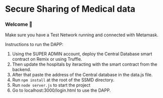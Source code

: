 # Secure Sharing of Medical data

### **Welcome 👋**

Make sure you have a Test Network running and connected with Metamask.

Instructions to run the DAPP:

1. Using the SUPER ADMIN account, deploy the Central Database smart contract on Remix or using Truffle.
2. Then update the hospitals by iteracting with the smart contract from the backend.
3. After that paste the address of the Central database in the data.js file.
4. Run `npm install` at the root of the SSMD directory.
5. Run `node server.js` to start the project
6. Go to localhost:3000/login.html to use the DAPP.
